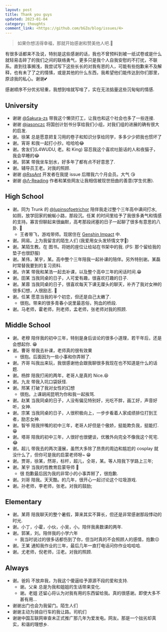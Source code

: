```yaml
---
layout: post
title: Thank you guys
updated: 2023-01-04
category: thoughts
comment_link: <https://github.com/bGZo/blog/issues/4>
---
```


> 如果你想活得幸福，那就开始感谢和赞美他人吧.🥰

有很多话都来不及说，特别是这些感谢的话，我也不曾预料到被一纸试卷或是什么就轻易击碎了的我们之间的联络勇气，更多只是我个人自我安慰的不打扰，不联系。直到往事搁浅，我尝试写下这些长长的对我有恩的人，可能有些抱歉来不及解释，也有未了了之的情愫，或是其他的什么东西，我希望他们能传达到你们那里，原谅我的私心。谢谢💕

感谢顺序不分优劣轻重，我想到啥就写啥了，实在无法掂量这些沉甸甸的情感.

## University

- 谢谢 [@Sakura-zs](https://github.com/Sakura-zs) 带我这个懒货打工，让我也和这个社会也多了一些连接.
- 谢谢 [@jasonczc](https://github.com/jasonczc) 将国创计划书分享给我们小组，对我们组的进展的确有很大的启发.
- 谢。徐某 总是愿意把复习用的卷子和知识分享给同学，多多少少把我也惯坏了
- 谢。宵哥 和我一起打小抄。哈哈哈😂
- 谢。舍友们(L4WUDU, 老。和 King) 容忍我这个喜欢吐脏话的人和夜猫子，我会早睡的😂
- 谢。郭某 带我坐车划水，好多年了都有点不好意思了.
- 谢。辅导员王老。对我的照顾.
- 谢谢 [@RssAnt](https://rss.anyant.com/) 开发者在我提 issue 后赠我六个月会员。大气 😘
- 谢谢 [@Λ-Reading](https://rizime.substack.com) 作者和某些网友让我相信被现世扭曲的善意(学生优惠).

## High School

- 谢。同为 Trunk 的 [@lupinsofpetrichor](https://github.com/lupinsofpetrichor) 陪伴我走过整个三年高中课间打水,  如厕，放学回家的蜿蜒小路，那段沉。任某 的时间里给予了我很多勇气和情感的支持。寡言但聊起来很幽默，高考那段闭塞的日子一起聊了很多有意思的八卦. 🍻
  - 王者带飞，游戏带师。现居住在 [Genshin Impact](https://ys.mihoyo.com) 中.
- 谢。网易。上为我留言的陌生人们 (我爱用女头发矫情文字🤡)
- 谢。某陌生教。在 图书。将她的座位让给站在书架中的我. (PS: 那个留给我的垫子也很舒服)
- 谢。某伟，某宇，某。高中整个三年陪我一起补课的陪伴。另外特别谢。某磊 时常替我要到的复习资料.
- 谢。许某 带我和某浩一起去补课，以及整个高中三年的闲话时间.😁
- 谢。田某 当我同桌的日子，人可爱有趣，很喜欢打趣的日子.
- 谢。某蓉 当我同桌的日子，很喜欢每天下课无厘头的聊天，补齐了我对女神的很多幻想，人很励志. 🤣
- 谢。任某 愿意当我的半个初恋，但还是自己太嫩了.
  - 很抱。带来的很多青春小说里最恶俗，狗血的桥段.
- 谢。马老师，霍老师，刑老师，孟老师，张老师对我的照顾.

## Middle School

- 谢。老穆 陪伴我的初中三年，特别是身后谈论的很多小道理，若干年后，还是会想起你. 😁
- 谢。曹哥 带我去补课，老师真的很有效果
  - 很抱。后面因为一些小事和你弄掰了.
- 谢。齐哥 叫我出来玩，我很感谢他会跟我聊很多我现在也不知道是什么的话题.
- 谢。杨胖 陪我打闹的两年，老哥人是真的 Nice.😆
- 谢。九龙 带我入坑口袋妖怪.
- 谢。邢某 打破了我对女性的幻想
  - 很抱。上课胡闹昆明为你和我一起挨骂.
- 谢。赵某 当我同桌的日子，人没有偏见特别好，光吃不胖，画工好，声音好听，女神.
- 谢。宗某 当我同桌的日子，人很积极向上，一步步看着人家成绩排位打到王者，励志女神.
- 谢。智爷 陪我拌嘴的初中三年，老哥人好但是个傲娇，挺能欺负我，挺能打. 😁
- 谢。塔哥 陪我的初中三年，人很好也很健谈，优雅外向完全不像我这个死宅. 😂
- 谢。超儿 带我去的两次漫展，虽然大多除了昂贵的周边和尴尬的 cosplay 就没什么了，但你可是我的启蒙老师呀~ 😁
- 谢。贾哥，徐某，然哥，标杆，超儿，仝哥，某。等人陪我下学路上三年;
- 谢。某宇 当我的性教育启蒙导师 🤣
  - 很 抱歉最后因为我的非常小的小事弄掰了，很抱歉.
- 谢。刘哥 陪我。天天酷。的几年，很开心一起讨论这个垃圾游戏.
- 谢。孙老师，李老师，张老。对我的鼓励;

## Elementary

- 谢。某蒋 陪我聊天的整个暑假，算来其实不算长，但还是非常感谢那段悸动的时光.
- 谢。小丁，小霍，小伙，小吴，小。陪伴我奥数课的两年.
- 谢。郭某，刘。陪伴我的小学六年
  - 我当时说过的很多话都伤到了你，但当时真的不会照顾人的感情，抱歉😖
- 谢。王某 通知我作业的三年，最后几年一直打电话问你作业哈哈哈.
- 谢。尤老师，倪老师，汪老。对我的照顾.

## Always

- 谢。爸妈 不放弃我，为我这个傻逼给予源源不段的爱和支持.
  - 谢。父亲 总是为我和姐姐的生话带来变化.
  - 谢。老姐 还留心将认为对我有用的东西留给我。真的很感谢。即使大多不甚有用...
- 谢谢出门也会为我留门。陌生人们
- 谢谢主动为骑自行车的我让路。司机们
- 谢谢中国互联网审查未正式推广那几年为爱发电。网友。那是一个拙劣却真实，和谐的理想乡.
